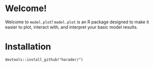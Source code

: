 # Welcome!
Welcome to `model.plot`! `model.plot` is an R package designed to make it easier to plot, interact with, and interpret your basic model results. 

# Installation
```
devtools::install_github("harader/")
